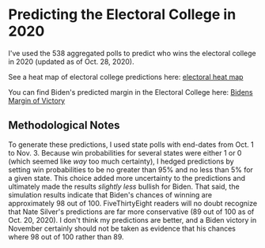 # Predicting the Electoral College in 2020
I've used the 538 aggregated polls to predict who wins the electoral college in 2020 (updated as of Oct. 28, 2020).

See a heat map of electoral college predictions here: [electoral heat map](https://github.com/milesdwilliams15/predicting-the-electoral-college-2020/blob/main/03_figures/electoral_map.pdf)

You can find Biden's predicted margin in the Electoral College here: [Bidens Margin of Victory](https://github.com/milesdwilliams15/predicting-the-electoral-college-2020/blob/main/03_figures/expected-margin.pdf)

## Methodological Notes

To generate these predictions, I used state polls with end-dates from Oct. 1 to Nov. 3. Because win probabilities for several states were either 1 or 0 (which seemed like *way* too much certainty), I hedged predictions by setting win probabilities to be no greater than 95% and no less than 5% for a given state. This choice added more uncertainty to the predictions and ultimately made the results *slightly less* bullish for Biden. That said, the simulation results indicate that Biden's chances of winning are approximately 98 out of 100. FiveThirtyEight readers will no doubt recognize that Nate Silver's predictions are far more conservative (89 out of 100 as of Oct. 20, 2020). I don't think my predictions are better, and a Biden victory in November certainly should not be taken as evidence that his chances where 98 out of 100 rather than 89.

